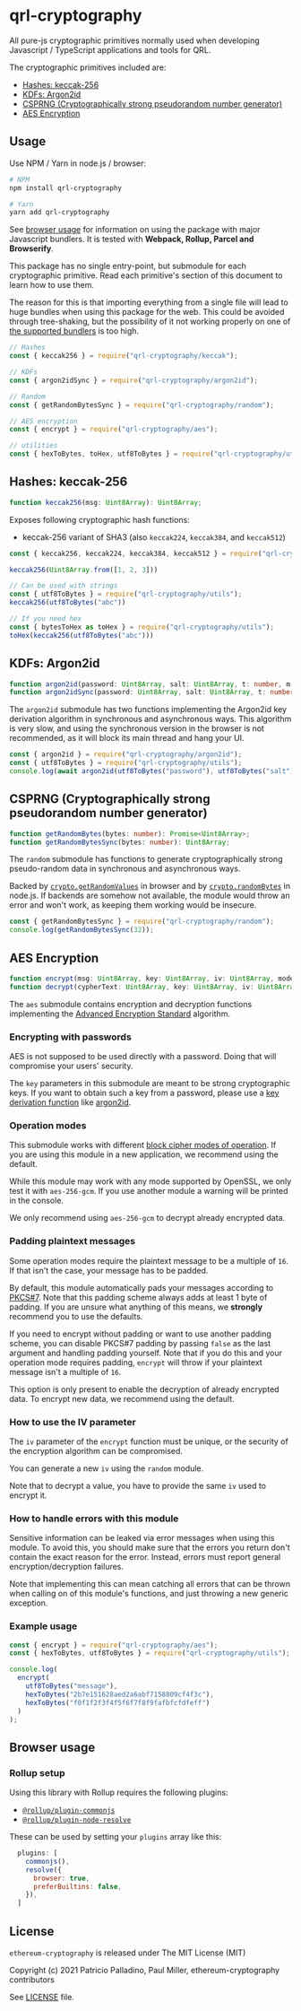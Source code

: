 # qrl-cryptography

All pure-js cryptographic primitives normally used when
developing Javascript / TypeScript applications and tools for QRL.

The cryptographic primitives included are:

* [Hashes: keccak-256](#hasheskeccak-256)
* [KDFs: Argon2id](#kdfs-argon2id)
* [CSPRNG (Cryptographically strong pseudorandom number generator)](#csprng-cryptographically-strong-pseudorandom-number-generator)
* [AES Encryption](#aes-encryption)

## Usage

Use NPM / Yarn in node.js / browser:

```bash
# NPM
npm install qrl-cryptography

# Yarn
yarn add qrl-cryptography
```

See [browser usage](#browser-usage) for information on using the package with major Javascript bundlers. It is
tested with **Webpack, Rollup, Parcel and Browserify**.

This package has no single entry-point, but submodule for each cryptographic
primitive. Read each primitive's section of this document to learn how to use
them.

The reason for this is that importing everything from a single file will lead to
huge bundles when using this package for the web. This could be avoided through
tree-shaking, but the possibility of it not working properly on one of
[the supported bundlers](#browser-usage) is too high.

```js
// Hashes
const { keccak256 } = require("qrl-cryptography/keccak");

// KDFs
const { argon2idSync } = require("qrl-cryptography/argon2id");

// Random
const { getRandomBytesSync } = require("qrl-cryptography/random");

// AES encryption
const { encrypt } = require("qrl-cryptography/aes");

// utilities
const { hexToBytes, toHex, utf8ToBytes } = require("qrl-cryptography/utils");
```

## Hashes: keccak-256
```typescript
function keccak256(msg: Uint8Array): Uint8Array;
```

Exposes following cryptographic hash functions:

- keccak-256 variant of SHA3 (also `keccak224`, `keccak384`,
and `keccak512`)

```js
const { keccak256, keccak224, keccak384, keccak512 } = require("qrl-cryptography/keccak");

keccak256(Uint8Array.from([1, 2, 3]))

// Can be used with strings
const { utf8ToBytes } = require("qrl-cryptography/utils");
keccak256(utf8ToBytes("abc"))

// If you need hex
const { bytesToHex as toHex } = require("qrl-cryptography/utils");
toHex(keccak256(utf8ToBytes("abc")))
```

## KDFs: Argon2id

```ts
function argon2id(password: Uint8Array, salt: Uint8Array, t: number, m: number, p: number, dkLen: number, onProgress?: (progress: number) => void): Promise<Uint8Array>;
function argon2idSync(password: Uint8Array, salt: Uint8Array, t: number, m: number, p: number, dkLen: number, onProgress?: (progress: number) => void)): Uint8Array;
```

The `argon2id` submodule has two functions implementing the Argon2id key
derivation algorithm in synchronous and asynchronous ways. This algorithm is
very slow, and using the synchronous version in the browser is not recommended,
as it will block its main thread and hang your UI.

```js
const { argon2id } = require("qrl-cryptography/argon2id");
const { utf8ToBytes } = require("qrl-cryptography/utils");
console.log(await argon2id(utf8ToBytes("password"), utf8ToBytes("salt"), 8, 262144, 1, 32));
```

## CSPRNG (Cryptographically strong pseudorandom number generator)

```ts
function getRandomBytes(bytes: number): Promise<Uint8Array>;
function getRandomBytesSync(bytes: number): Uint8Array;
```

The `random` submodule has functions to generate cryptographically strong
pseudo-random data in synchronous and asynchronous ways.

Backed by [`crypto.getRandomValues`](https://developer.mozilla.org/en-US/docs/Web/API/Crypto/getRandomValues) in browser and by [`crypto.randomBytes`](https://nodejs.org/api/crypto.html#crypto_crypto_randombytes_size_callback) in node.js. If backends are somehow not available, the module would throw an error and won't work, as keeping them working would be insecure.

```js
const { getRandomBytesSync } = require("qrl-cryptography/random");
console.log(getRandomBytesSync(32));
```

## AES Encryption

```ts
function encrypt(msg: Uint8Array, key: Uint8Array, iv: Uint8Array, mode = "aes-256-gcm", pkcs7PaddingEnabled = true): Promise<Uint8Array>;
function decrypt(cypherText: Uint8Array, key: Uint8Array, iv: Uint8Array, mode = "aes-256-gcm", pkcs7PaddingEnabled = true): Promise<Uint8Array>;
```

The `aes` submodule contains encryption and decryption functions implementing
the [Advanced Encryption Standard](https://en.wikipedia.org/wiki/Advanced_Encryption_Standard)
algorithm.

### Encrypting with passwords

AES is not supposed to be used directly with a password. Doing that will
compromise your users' security.

The `key` parameters in this submodule are meant to be strong cryptographic
keys. If you want to obtain such a key from a password, please use a
[key derivation function](https://en.wikipedia.org/wiki/Key_derivation_function)
like [argon2id](#argon2id-submodule).

### Operation modes

This submodule works with different [block cipher modes of operation](https://en.wikipedia.org/wiki/Block_cipher_mode_of_operation). If you are using this module in a new
application, we recommend using the default.

While this module may work with any mode supported by OpenSSL, we only test it
with `aes-256-gcm`. If you use another module a warning will be printed in the
 console.

We only recommend using `aes-256-gcm` to decrypt already encrypted data.

### Padding plaintext messages

Some operation modes require the plaintext message to be a multiple of `16`. If
that isn't the case, your message has to be padded.

By default, this module automatically pads your messages according to [PKCS#7](https://tools.ietf.org/html/rfc2315).
Note that this padding scheme always adds at least 1 byte of padding. If you
are unsure what anything of this means, we **strongly** recommend you to use
the defaults.

If you need to encrypt without padding or want to use another padding scheme,
you can disable PKCS#7 padding by passing `false` as the last argument and
handling padding yourself. Note that if you do this and your operation mode
requires padding, `encrypt` will throw if your plaintext message isn't a
multiple of `16`.

This option is only present to enable the decryption of already encrypted data.
To encrypt new data, we recommend using the default.

### How to use the IV parameter

The `iv` parameter of the `encrypt` function must be unique, or the security
of the encryption algorithm can be compromised.

You can generate a new `iv` using the `random` module.

Note that to decrypt a value, you have to provide the same `iv` used to encrypt
it.

### How to handle errors with this module

Sensitive information can be leaked via error messages when using this module.
To avoid this, you should make sure that the errors you return don't
contain the exact reason for the error. Instead, errors must report general
encryption/decryption failures.

Note that implementing this can mean catching all errors that can be thrown
when calling on of this module's functions, and just throwing a new generic
exception.

### Example usage

```js
const { encrypt } = require("qrl-cryptography/aes");
const { hexToBytes, utf8ToBytes } = require("qrl-cryptography/utils");

console.log(
  encrypt(
    utf8ToBytes("message"),
    hexToBytes("2b7e151628aed2a6abf7158809cf4f3c"),
    hexToBytes("f0f1f2f3f4f5f6f7f8f9fafbfcfdfeff")
  )
);
```

## Browser usage

### Rollup setup

Using this library with Rollup requires the following plugins:

* [`@rollup/plugin-commonjs`](https://www.npmjs.com/package/@rollup/plugin-commonjs)
* [`@rollup/plugin-node-resolve`](https://www.npmjs.com/package/@rollup/plugin-node-resolve)

These can be used by setting your `plugins` array like this:

```js
  plugins: [
    commonjs(),
    resolve({
      browser: true,
      preferBuiltins: false,
    }),
  ]
```

## License

`ethereum-cryptography` is released under The MIT License (MIT)

Copyright (c) 2021 Patricio Palladino, Paul Miller, ethereum-cryptography contributors

See [LICENSE](./LICENSE) file.